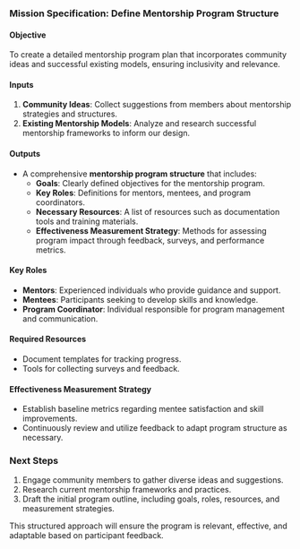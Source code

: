 ### Mission Specification: Define Mentorship Program Structure

#### Objective
To create a detailed mentorship program plan that incorporates community ideas and successful existing models, ensuring inclusivity and relevance.

#### Inputs
1. **Community Ideas**: Collect suggestions from members about mentorship strategies and structures.
2. **Existing Mentorship Models**: Analyze and research successful mentorship frameworks to inform our design.

#### Outputs
- A comprehensive **mentorship program structure** that includes:
  - **Goals**: Clearly defined objectives for the mentorship program.
  - **Key Roles**: Definitions for mentors, mentees, and program coordinators.
  - **Necessary Resources**: A list of resources such as documentation tools and training materials.
  - **Effectiveness Measurement Strategy**: Methods for assessing program impact through feedback, surveys, and performance metrics.

#### Key Roles
- **Mentors**: Experienced individuals who provide guidance and support.
- **Mentees**: Participants seeking to develop skills and knowledge.
- **Program Coordinator**: Individual responsible for program management and communication.

#### Required Resources
- Document templates for tracking progress.
- Tools for collecting surveys and feedback.

#### Effectiveness Measurement Strategy
- Establish baseline metrics regarding mentee satisfaction and skill improvements.
- Continuously review and utilize feedback to adapt program structure as necessary.

### Next Steps
1. Engage community members to gather diverse ideas and suggestions.
2. Research current mentorship frameworks and practices.
3. Draft the initial program outline, including goals, roles, resources, and measurement strategies.

This structured approach will ensure the program is relevant, effective, and adaptable based on participant feedback.
